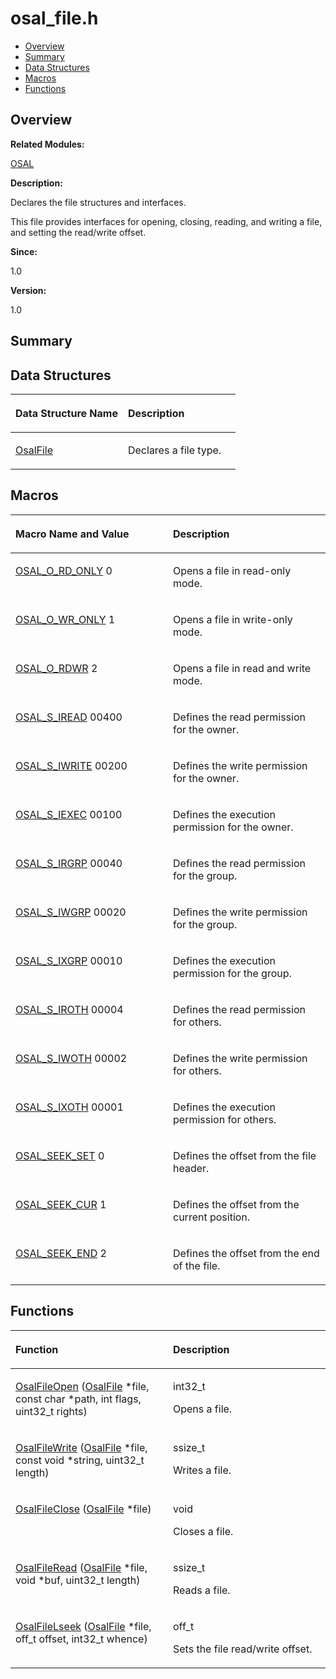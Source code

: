 # osal\_file.h<a name="ZH-CN_TOPIC_0000001054918129"></a>

-   [Overview](#section1236723941165628)
-   [Summary](#section514887224165628)
-   [Data Structures](#nested-classes)
-   [Macros](#define-members)
-   [Functions](#func-members)

## **Overview**<a name="section1236723941165628"></a>

**Related Modules:**

[OSAL](OSAL.md)

**Description:**

Declares the file structures and interfaces. 

This file provides interfaces for opening, closing, reading, and writing a file, and setting the read/write offset.

**Since:**

1.0

**Version:**

1.0

## **Summary**<a name="section514887224165628"></a>

## Data Structures<a name="nested-classes"></a>

<a name="table279700510165628"></a>
<table><thead align="left"><tr id="row167175355165628"><th class="cellrowborder" valign="top" width="50%" id="mcps1.1.3.1.1"><p id="p138897375165628"><a name="p138897375165628"></a><a name="p138897375165628"></a>Data Structure Name</p>
</th>
<th class="cellrowborder" valign="top" width="50%" id="mcps1.1.3.1.2"><p id="p308993412165628"><a name="p308993412165628"></a><a name="p308993412165628"></a>Description</p>
</th>
</tr>
</thead>
<tbody><tr id="row1885288094165628"><td class="cellrowborder" valign="top" width="50%" headers="mcps1.1.3.1.1 "><p id="p349296775165628"><a name="p349296775165628"></a><a name="p349296775165628"></a><a href="OsalFile.md">OsalFile</a></p>
</td>
<td class="cellrowborder" valign="top" width="50%" headers="mcps1.1.3.1.2 "><p id="p1769227540165628"><a name="p1769227540165628"></a><a name="p1769227540165628"></a>Declares a file type. </p>
</td>
</tr>
</tbody>
</table>

## Macros<a name="define-members"></a>

<a name="table2082051989165628"></a>
<table><thead align="left"><tr id="row1984562109165628"><th class="cellrowborder" valign="top" width="50%" id="mcps1.1.3.1.1"><p id="p1065651203165628"><a name="p1065651203165628"></a><a name="p1065651203165628"></a>Macro Name and Value</p>
</th>
<th class="cellrowborder" valign="top" width="50%" id="mcps1.1.3.1.2"><p id="p1740126809165628"><a name="p1740126809165628"></a><a name="p1740126809165628"></a>Description</p>
</th>
</tr>
</thead>
<tbody><tr id="row1473635320165628"><td class="cellrowborder" valign="top" width="50%" headers="mcps1.1.3.1.1 "><p id="p933861181165628"><a name="p933861181165628"></a><a name="p933861181165628"></a><a href="OSAL.md#gab208afeed35dd98f6a0ccf807e9c722d">OSAL_O_RD_ONLY</a>   0</p>
</td>
<td class="cellrowborder" valign="top" width="50%" headers="mcps1.1.3.1.2 "><p id="p30363541165628"><a name="p30363541165628"></a><a name="p30363541165628"></a>Opens a file in read-only mode. </p>
</td>
</tr>
<tr id="row1254450708165628"><td class="cellrowborder" valign="top" width="50%" headers="mcps1.1.3.1.1 "><p id="p1990724619165628"><a name="p1990724619165628"></a><a name="p1990724619165628"></a><a href="OSAL.md#ga1e37c3fb82a2bcff729f97478bc28f81">OSAL_O_WR_ONLY</a>   1</p>
</td>
<td class="cellrowborder" valign="top" width="50%" headers="mcps1.1.3.1.2 "><p id="p1558119141165628"><a name="p1558119141165628"></a><a name="p1558119141165628"></a>Opens a file in write-only mode. </p>
</td>
</tr>
<tr id="row1576733771165628"><td class="cellrowborder" valign="top" width="50%" headers="mcps1.1.3.1.1 "><p id="p1721602911165628"><a name="p1721602911165628"></a><a name="p1721602911165628"></a><a href="OSAL.md#gabac6ceec2cb877ae0c4c0c89f2e13451">OSAL_O_RDWR</a>   2</p>
</td>
<td class="cellrowborder" valign="top" width="50%" headers="mcps1.1.3.1.2 "><p id="p474770173165628"><a name="p474770173165628"></a><a name="p474770173165628"></a>Opens a file in read and write mode. </p>
</td>
</tr>
<tr id="row1683688480165628"><td class="cellrowborder" valign="top" width="50%" headers="mcps1.1.3.1.1 "><p id="p357440263165628"><a name="p357440263165628"></a><a name="p357440263165628"></a><a href="OSAL.md#ga9cb465f6d142e859258e14199702906e">OSAL_S_IREAD</a>   00400</p>
</td>
<td class="cellrowborder" valign="top" width="50%" headers="mcps1.1.3.1.2 "><p id="p241692792165628"><a name="p241692792165628"></a><a name="p241692792165628"></a>Defines the read permission for the owner. </p>
</td>
</tr>
<tr id="row1509200785165628"><td class="cellrowborder" valign="top" width="50%" headers="mcps1.1.3.1.1 "><p id="p337284508165628"><a name="p337284508165628"></a><a name="p337284508165628"></a><a href="OSAL.md#gaf93f6ab3441029a84b5f04904daf68be">OSAL_S_IWRITE</a>   00200</p>
</td>
<td class="cellrowborder" valign="top" width="50%" headers="mcps1.1.3.1.2 "><p id="p1316570095165628"><a name="p1316570095165628"></a><a name="p1316570095165628"></a>Defines the write permission for the owner. </p>
</td>
</tr>
<tr id="row1232820036165628"><td class="cellrowborder" valign="top" width="50%" headers="mcps1.1.3.1.1 "><p id="p1292608322165628"><a name="p1292608322165628"></a><a name="p1292608322165628"></a><a href="OSAL.md#gaa168a8495f19631b9d4de6e5da688e26">OSAL_S_IEXEC</a>   00100</p>
</td>
<td class="cellrowborder" valign="top" width="50%" headers="mcps1.1.3.1.2 "><p id="p1808116880165628"><a name="p1808116880165628"></a><a name="p1808116880165628"></a>Defines the execution permission for the owner. </p>
</td>
</tr>
<tr id="row2126590443165628"><td class="cellrowborder" valign="top" width="50%" headers="mcps1.1.3.1.1 "><p id="p1417724347165628"><a name="p1417724347165628"></a><a name="p1417724347165628"></a><a href="OSAL.md#ga008dcb6a04b63ef620c25aa5b41f211a">OSAL_S_IRGRP</a>   00040</p>
</td>
<td class="cellrowborder" valign="top" width="50%" headers="mcps1.1.3.1.2 "><p id="p50653261165628"><a name="p50653261165628"></a><a name="p50653261165628"></a>Defines the read permission for the group. </p>
</td>
</tr>
<tr id="row1138796422165628"><td class="cellrowborder" valign="top" width="50%" headers="mcps1.1.3.1.1 "><p id="p1294480156165628"><a name="p1294480156165628"></a><a name="p1294480156165628"></a><a href="OSAL.md#ga982f1e009c6caeb8060e6442a866803f">OSAL_S_IWGRP</a>   00020</p>
</td>
<td class="cellrowborder" valign="top" width="50%" headers="mcps1.1.3.1.2 "><p id="p1744603841165628"><a name="p1744603841165628"></a><a name="p1744603841165628"></a>Defines the write permission for the group. </p>
</td>
</tr>
<tr id="row1151492656165628"><td class="cellrowborder" valign="top" width="50%" headers="mcps1.1.3.1.1 "><p id="p711834024165628"><a name="p711834024165628"></a><a name="p711834024165628"></a><a href="OSAL.md#gaa1e6fa403fcd99229902e9a8cd98a74c">OSAL_S_IXGRP</a>   00010</p>
</td>
<td class="cellrowborder" valign="top" width="50%" headers="mcps1.1.3.1.2 "><p id="p591083819165628"><a name="p591083819165628"></a><a name="p591083819165628"></a>Defines the execution permission for the group. </p>
</td>
</tr>
<tr id="row1439995357165628"><td class="cellrowborder" valign="top" width="50%" headers="mcps1.1.3.1.1 "><p id="p1010188261165628"><a name="p1010188261165628"></a><a name="p1010188261165628"></a><a href="OSAL.md#ga01e4a94482a048060c250d3d5d899cd6">OSAL_S_IROTH</a>   00004</p>
</td>
<td class="cellrowborder" valign="top" width="50%" headers="mcps1.1.3.1.2 "><p id="p798500243165628"><a name="p798500243165628"></a><a name="p798500243165628"></a>Defines the read permission for others. </p>
</td>
</tr>
<tr id="row1878288229165628"><td class="cellrowborder" valign="top" width="50%" headers="mcps1.1.3.1.1 "><p id="p469899703165628"><a name="p469899703165628"></a><a name="p469899703165628"></a><a href="OSAL.md#gaea63281bfbac42036bb549c2bda2d192">OSAL_S_IWOTH</a>   00002</p>
</td>
<td class="cellrowborder" valign="top" width="50%" headers="mcps1.1.3.1.2 "><p id="p1150696442165628"><a name="p1150696442165628"></a><a name="p1150696442165628"></a>Defines the write permission for others. </p>
</td>
</tr>
<tr id="row389867340165628"><td class="cellrowborder" valign="top" width="50%" headers="mcps1.1.3.1.1 "><p id="p1864265983165628"><a name="p1864265983165628"></a><a name="p1864265983165628"></a><a href="OSAL.md#ga9e308388be9855050060a87a93191d5e">OSAL_S_IXOTH</a>   00001</p>
</td>
<td class="cellrowborder" valign="top" width="50%" headers="mcps1.1.3.1.2 "><p id="p519812952165628"><a name="p519812952165628"></a><a name="p519812952165628"></a>Defines the execution permission for others. </p>
</td>
</tr>
<tr id="row252889263165628"><td class="cellrowborder" valign="top" width="50%" headers="mcps1.1.3.1.1 "><p id="p230122993165628"><a name="p230122993165628"></a><a name="p230122993165628"></a><a href="OSAL.md#ga110fc469c88e83828679a3dedb4b5f3d">OSAL_SEEK_SET</a>   0</p>
</td>
<td class="cellrowborder" valign="top" width="50%" headers="mcps1.1.3.1.2 "><p id="p1471817606165628"><a name="p1471817606165628"></a><a name="p1471817606165628"></a>Defines the offset from the file header. </p>
</td>
</tr>
<tr id="row950669985165628"><td class="cellrowborder" valign="top" width="50%" headers="mcps1.1.3.1.1 "><p id="p2099558211165628"><a name="p2099558211165628"></a><a name="p2099558211165628"></a><a href="OSAL.md#ga2ae6c04da45367479db0f914b250a0a7">OSAL_SEEK_CUR</a>   1</p>
</td>
<td class="cellrowborder" valign="top" width="50%" headers="mcps1.1.3.1.2 "><p id="p1820473415165628"><a name="p1820473415165628"></a><a name="p1820473415165628"></a>Defines the offset from the current position. </p>
</td>
</tr>
<tr id="row760296838165628"><td class="cellrowborder" valign="top" width="50%" headers="mcps1.1.3.1.1 "><p id="p1677111713165628"><a name="p1677111713165628"></a><a name="p1677111713165628"></a><a href="OSAL.md#gaf282e1e5207b934c0c71ce9558ac1940">OSAL_SEEK_END</a>   2</p>
</td>
<td class="cellrowborder" valign="top" width="50%" headers="mcps1.1.3.1.2 "><p id="p1939666641165628"><a name="p1939666641165628"></a><a name="p1939666641165628"></a>Defines the offset from the end of the file. </p>
</td>
</tr>
</tbody>
</table>

## Functions<a name="func-members"></a>

<a name="table1995911343165628"></a>
<table><thead align="left"><tr id="row414063010165628"><th class="cellrowborder" valign="top" width="50%" id="mcps1.1.3.1.1"><p id="p1950470248165628"><a name="p1950470248165628"></a><a name="p1950470248165628"></a>Function</p>
</th>
<th class="cellrowborder" valign="top" width="50%" id="mcps1.1.3.1.2"><p id="p689235664165628"><a name="p689235664165628"></a><a name="p689235664165628"></a>Description</p>
</th>
</tr>
</thead>
<tbody><tr id="row1620924219165628"><td class="cellrowborder" valign="top" width="50%" headers="mcps1.1.3.1.1 "><p id="p1487095731165628"><a name="p1487095731165628"></a><a name="p1487095731165628"></a><a href="OSAL.md#ga6707125b6ac5e13912a181877f18f292">OsalFileOpen</a> (<a href="OsalFile.md">OsalFile</a> *file, const char *path, int flags, uint32_t rights)</p>
</td>
<td class="cellrowborder" valign="top" width="50%" headers="mcps1.1.3.1.2 "><p id="p210191097165628"><a name="p210191097165628"></a><a name="p210191097165628"></a>int32_t </p>
<p id="p568868437165628"><a name="p568868437165628"></a><a name="p568868437165628"></a>Opens a file. </p>
</td>
</tr>
<tr id="row573814370165628"><td class="cellrowborder" valign="top" width="50%" headers="mcps1.1.3.1.1 "><p id="p1951350405165628"><a name="p1951350405165628"></a><a name="p1951350405165628"></a><a href="OSAL.md#ga305f575f875ff26bb907c67c23dfb16a">OsalFileWrite</a> (<a href="OsalFile.md">OsalFile</a> *file, const void *string, uint32_t length)</p>
</td>
<td class="cellrowborder" valign="top" width="50%" headers="mcps1.1.3.1.2 "><p id="p943661694165628"><a name="p943661694165628"></a><a name="p943661694165628"></a>ssize_t </p>
<p id="p2053163291165628"><a name="p2053163291165628"></a><a name="p2053163291165628"></a>Writes a file. </p>
</td>
</tr>
<tr id="row1463891536165628"><td class="cellrowborder" valign="top" width="50%" headers="mcps1.1.3.1.1 "><p id="p1364570509165628"><a name="p1364570509165628"></a><a name="p1364570509165628"></a><a href="OSAL.md#ga8786ab2baa8669e79173ab7ab47d67bb">OsalFileClose</a> (<a href="OsalFile.md">OsalFile</a> *file)</p>
</td>
<td class="cellrowborder" valign="top" width="50%" headers="mcps1.1.3.1.2 "><p id="p1109604158165628"><a name="p1109604158165628"></a><a name="p1109604158165628"></a>void </p>
<p id="p2003695682165628"><a name="p2003695682165628"></a><a name="p2003695682165628"></a>Closes a file. </p>
</td>
</tr>
<tr id="row423470417165628"><td class="cellrowborder" valign="top" width="50%" headers="mcps1.1.3.1.1 "><p id="p660767518165628"><a name="p660767518165628"></a><a name="p660767518165628"></a><a href="OSAL.md#gac8ebc8dc4b9ce9725875868f69fd17a8">OsalFileRead</a> (<a href="OsalFile.md">OsalFile</a> *file, void *buf, uint32_t length)</p>
</td>
<td class="cellrowborder" valign="top" width="50%" headers="mcps1.1.3.1.2 "><p id="p1116287114165628"><a name="p1116287114165628"></a><a name="p1116287114165628"></a>ssize_t </p>
<p id="p1477465236165628"><a name="p1477465236165628"></a><a name="p1477465236165628"></a>Reads a file. </p>
</td>
</tr>
<tr id="row1205206402165628"><td class="cellrowborder" valign="top" width="50%" headers="mcps1.1.3.1.1 "><p id="p568021087165628"><a name="p568021087165628"></a><a name="p568021087165628"></a><a href="OSAL.md#gaada4d66f4bb789bb4113e4084da6dea2">OsalFileLseek</a> (<a href="OsalFile.md">OsalFile</a> *file, off_t offset, int32_t whence)</p>
</td>
<td class="cellrowborder" valign="top" width="50%" headers="mcps1.1.3.1.2 "><p id="p999701665165628"><a name="p999701665165628"></a><a name="p999701665165628"></a>off_t </p>
<p id="p986056287165628"><a name="p986056287165628"></a><a name="p986056287165628"></a>Sets the file read/write offset. </p>
</td>
</tr>
</tbody>
</table>

